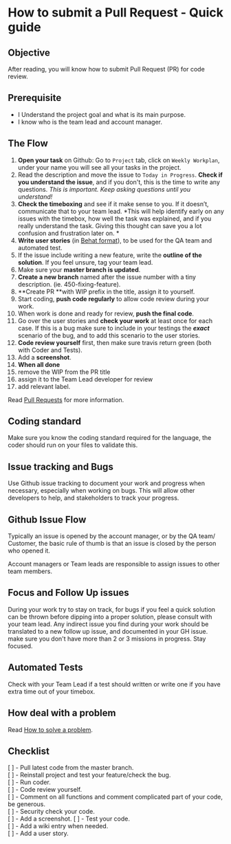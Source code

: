 # How to submit a Pull Request - Quick guide


## Objective

After reading, you will know how to submit Pull Request (PR) for code review.

## Prerequisite

* I Understand the project goal and what is its main purpose.
* I know who is the team lead and account manager.



## The Flow

1. **Open your task** on Github: Go to `Project` tab, click on `Weekly Workplan`, under your name you will see all your tasks in the project.
2. Read the description and move the issue to `Today in Progress`. **Check if you understand the issue**, and if you don't, this is the time to  write any questions. *This is important. Keep asking questions until you understand!*
3. **Check the timeboxing** and see if it make sense to you. If it doesn’t, communicate that to your team lead. *This will help identify early on any issues with the timebox, how well the task was explained, and if you really understand the task. Giving this thought can save you a lot confusion and frustration later on.  *
4. **Write user stories** (in [Behat format](http://docs.behat.org/en/v2.5/guides/1.gherkin.html)), to be used for the QA team and automated test.
5. If the issue include writing a new feature, write the **outline of the solution**. If you feel unsure, tag your team lead.
6. Make sure your **master branch is updated**.
7. **Create a new branch** named after the issue number with a tiny description. (ie. 450-fixing-feature).
8. **Create PR **with WIP prefix in the title, assign it to yourself.
9. Start coding, **push code regularly** to allow code review during your work.
10. When work is done and ready for review, **push the final code**.
11. Go over the user stories and **check your work** at least once for each case. If this is a bug make sure to include in your testings the ***exact*** scenario of the bug, and to add this scenario to the user stories.
12. **Code review yourself** first, then make sure travis return green (both with Coder and Tests).
13. Add a **screenshot**.
14. **When all done** 
  15. remove the WIP from the PR title 
  16. assign it to the Team Lead developer for review
  17. add relevant label.

Read [Pull Requests](https://www.thegizraway.com/pull_requests.html) for more information.


## Coding standard 
 
Make sure you know the coding standard required for the language, the coder should run on your files to validate this. 


## Issue tracking and Bugs

Use Github issue tracking to document your work and progress when necessary, especially when working on bugs. This will allow other developers to help, and stakeholders to track your progress.


## Github Issue Flow


Typically an issue is opened by the account manager, or by the QA team/ Customer, the basic rule of thumb is that an issue  is closed by the person who opened it.

Account managers or Team leads are responsible to assign issues to other team members.


## Focus and Follow Up issues

During your work try to stay on track, for bugs if you feel a quick solution can be thrown before dipping into a proper solution, please consult with your team lead.
Any indirect issue you find during your work should be translated to a new follow up issue, and documented in your GH issue.  
make sure you don't have more than 2 or 3 missions in progress. Stay focused.


## Automated Tests

Check with your Team Lead if a test should written or write one if you have extra time out of your timebox.

## How deal with a problem

Read [How to solve a problem](https://www.thegizraway.com/how_to_solve_a_problem.html).


## Checklist

[ ] - Pull latest code from the master branch.  
[ ] - Reinstall project and test your feature/check the bug.  
[ ] - Run coder.  
[ ] - Code review yourself.  
[ ] - Comment on all functions and comment complicated part of your code, be generous.  
[ ] - Security check your code.  
[ ] - Add a screenshot.
[ ] - Test your code.  
[ ] - Add a wiki entry when needed.  
[ ] - Add a user story.